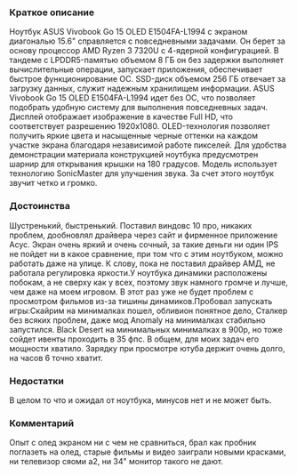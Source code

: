 ### **Краткое описание**
Ноутбук ASUS Vivobook Go 15 OLED E1504FA-L1994 с экраном диагональю 15.6" справляется с повседневными задачами. Он берет за основу процессор AMD Ryzen 3 7320U с 4-ядерной конфигурацией. В тандеме с LPDDR5-памятью объемом 8 ГБ он без задержки выполняет вычислительные операции, запускает приложения, обеспечивает быстрое функционирование ОС. SSD-диск объемом 256 ГБ отвечает за загрузку данных, служит надежным хранилищем информации.  ASUS Vivobook Go 15 OLED E1504FA-L1994 идет без ОС, что позволяет подобрать удобную систему для выполнения повседневных задач. Дисплей отображает изображение в качестве Full HD, что соответствует разрешению 1920x1080. OLED-технология позволяет получить яркие цвета и насыщенные черные оттенки на каждом участке экрана благодаря независимой работе пикселей.  Для удобства демонстрации материала конструкцией ноутбука предусмотрен шарнир для открывания крышки на 180 градусов. Модель использует технологию SonicMaster для улучшения звука. За счет этого ноутбук звучит четко и громко.

### **Достоинства**
Шустренький, быстренький. Поставил виндовс 10 про, никаких проблем, дообновлял драйвера через сайт и фирменное приложение Асус. Экран очень яркий и очень сочный, за такие деньги ни один IPS не пойдет ни в какое сравнение, при том что с этим ноутбуком, можно работать даже на улице. К слову, пока не поставил драйвер АМД, не работала регулировка яркости.У ноутбука динамики расположены побокам, а не сверху как у всех, поэтому звук намного громче и лучше, чем даже на моем игровом. В этот раз уже не будет проблем с просмотром фильмов из-за тишины динамиков.Пробовал запускать игры:Скайрим на минималках пошел, обливион понятное дело, Сталкер без всяких проблем, даже мод Anomaly на минималках стабильно запустился. Black Desert на минимальных минималках в 900р, но тоже сойдет ивенты проходить в 35 фпс. В общем, для моих задач его мощности хватило. Зарядку при просмотре ютуба держит очень долго, на часов 6 точно хватит.

### **Недостатки**
В целом то что и ожидал от ноутбука, минусов нет и не может быть.

### **Комментарий**
Опыт с олед экраном ни с чем не сравниться, брал как пробник поглазеть на олед, старые фильмы и видео заиграли новыми красками, ни телевизор сяоми а2, ни 34" монитор такого не дают.
